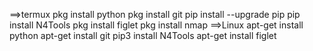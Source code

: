 ==>termux
pkg install python
pkg install git
pip install --upgrade pip
pip install N4Tools
pkg install figlet
pkg install nmap
==>Linux
apt-get install python
apt-get install git
pip3 install N4Tools
apt-get install figlet
